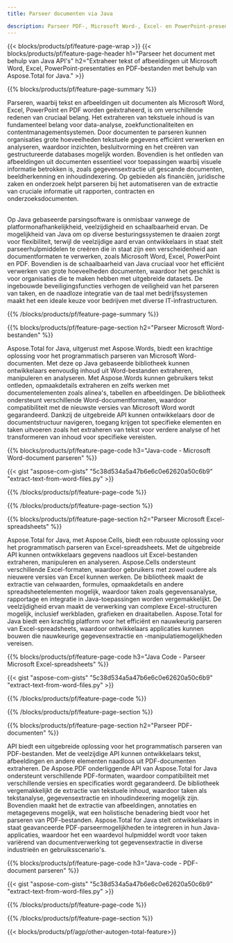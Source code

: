 ```yaml
---
title: Parseer documenten via Java 

description: Parseer PDF-, Microsoft Word-, Excel- en PowerPoint-presentaties via uw Java-applicatie. Extraheer eenvoudig tekst of afbeeldingen.
---
```


{{< blocks/products/pf/feature-page-wrap >}}
{{< blocks/products/pf/feature-page-header h1="Parseer het document met behulp van Java API's" h2="Extraheer tekst of afbeeldingen uit Microsoft Word, Excel, PowerPoint-presentaties en PDF-bestanden met behulp van Aspose.Total for Java." >}}

{{% blocks/products/pf/feature-page-summary %}}

Parseren, waarbij tekst en afbeeldingen uit documenten als Microsoft Word, Excel, PowerPoint en PDF worden geëxtraheerd, is om verschillende redenen van cruciaal belang. Het extraheren van tekstuele inhoud is van fundamenteel belang voor data-analyse, zoekfunctionaliteiten en contentmanagementsystemen. Door documenten te parseren kunnen organisaties grote hoeveelheden tekstuele gegevens efficiënt verwerken en analyseren, waardoor inzichten, besluitvorming en het creëren van gestructureerde databases mogelijk worden. Bovendien is het ontleden van afbeeldingen uit documenten essentieel voor toepassingen waarbij visuele informatie betrokken is, zoals gegevensextractie uit gescande documenten, beeldherkenning en inhoudindexering. Op gebieden als financiën, juridische zaken en onderzoek helpt parseren bij het automatiseren van de extractie van cruciale informatie uit rapporten, contracten en onderzoeksdocumenten.  <br /><br />

Op Java gebaseerde parsingsoftware is onmisbaar vanwege de platformonafhankelijkheid, veelzijdigheid en schaalbaarheid ervan. De mogelijkheid van Java om op diverse besturingssystemen te draaien zorgt voor flexibiliteit, terwijl de veelzijdige aard ervan ontwikkelaars in staat stelt parseerhulpmiddelen te creëren die in staat zijn een verscheidenheid aan documentformaten te verwerken, zoals Microsoft Word, Excel, PowerPoint en PDF. Bovendien is de schaalbaarheid van Java cruciaal voor het efficiënt verwerken van grote hoeveelheden documenten, waardoor het geschikt is voor organisaties die te maken hebben met uitgebreide datasets. De ingebouwde beveiligingsfuncties verhogen de veiligheid van het parseren van taken, en de naadloze integratie van de taal met bedrijfssystemen maakt het een ideale keuze voor bedrijven met diverse IT-infrastructuren.

{{% /blocks/products/pf/feature-page-summary  %}}

{{% blocks/products/pf/feature-page-section  h2="Parseer Microsoft Word-bestanden" %}}

Aspose.Total for Java, uitgerust met Aspose.Words, biedt een krachtige oplossing voor het programmatisch parseren van Microsoft Word-documenten. Met deze op Java gebaseerde bibliotheek kunnen ontwikkelaars eenvoudig inhoud uit Word-bestanden extraheren, manipuleren en analyseren. Met Aspose.Words kunnen gebruikers tekst ontleden, opmaakdetails extraheren en zelfs werken met documentelementen zoals alinea's, tabellen en afbeeldingen. De bibliotheek ondersteunt verschillende Word-documentformaten, waardoor compatibiliteit met de nieuwste versies van Microsoft Word wordt gegarandeerd. Dankzij de uitgebreide API kunnen ontwikkelaars door de documentstructuur navigeren, toegang krijgen tot specifieke elementen en taken uitvoeren zoals het extraheren van tekst voor verdere analyse of het transformeren van inhoud voor specifieke vereisten.

{{% blocks/products/pf/feature-page-code h3="Java-code - Microsoft Word-document parseren" %}}

{{< gist "aspose-com-gists" "5c38d534a5a47b6e6c0e62620a50c6b9" "extract-text-from-word-files.py" >}}

{{% /blocks/products/pf/feature-page-code  %}}

{{% /blocks/products/pf/feature-page-section %}}

{{% blocks/products/pf/feature-page-section  h2="Parseer Microsoft Excel-spreadsheets" %}}

Aspose.Total for Java, met Aspose.Cells, biedt een robuuste oplossing voor het programmatisch parseren van Excel-spreadsheets. Met de uitgebreide API kunnen ontwikkelaars gegevens naadloos uit Excel-bestanden extraheren, manipuleren en analyseren. Aspose.Cells ondersteunt verschillende Excel-formaten, waardoor gebruikers met zowel oudere als nieuwere versies van Excel kunnen werken. De bibliotheek maakt de extractie van celwaarden, formules, opmaakdetails en andere spreadsheetelementen mogelijk, waardoor taken zoals gegevensanalyse, rapportage en integratie in Java-toepassingen worden vergemakkelijkt. De veelzijdigheid ervan maakt de verwerking van complexe Excel-structuren mogelijk, inclusief werkbladen, grafieken en draaitabellen. Aspose.Total for Java biedt een krachtig platform voor het efficiënt en nauwkeurig parseren van Excel-spreadsheets, waardoor ontwikkelaars applicaties kunnen bouwen die nauwkeurige gegevensextractie en -manipulatiemogelijkheden vereisen.

{{% blocks/products/pf/feature-page-code h3="Java Code - Parseer Microsoft Excel-spreadsheets" %}}

{{< gist "aspose-com-gists" "5c38d534a5a47b6e6c0e62620a50c6b9" "extract-text-from-word-files.py" >}}

{{% /blocks/products/pf/feature-page-code  %}}

{{% /blocks/products/pf/feature-page-section %}}

{{% blocks/products/pf/feature-page-section  h2="Parseer PDF-documenten" %}}

API biedt een uitgebreide oplossing voor het programmatisch parseren van PDF-bestanden. Met de veelzijdige API kunnen ontwikkelaars tekst, afbeeldingen en andere elementen naadloos uit PDF-documenten extraheren. De Aspose.PDF onderliggende API van Aspose.Total for Java ondersteunt verschillende PDF-formaten, waardoor compatibiliteit met verschillende versies en specificaties wordt gegarandeerd. De bibliotheek vergemakkelijkt de extractie van tekstuele inhoud, waardoor taken als tekstanalyse, gegevensextractie en inhoudindexering mogelijk zijn. Bovendien maakt het de extractie van afbeeldingen, annotaties en metagegevens mogelijk, wat een holistische benadering biedt voor het parseren van PDF-bestanden. Aspose.Total for Java stelt ontwikkelaars in staat geavanceerde PDF-parseermogelijkheden te integreren in hun Java-applicaties, waardoor het een waardevol hulpmiddel wordt voor taken variërend van documentverwerking tot gegevensextractie in diverse industrieën en gebruiksscenario's.

{{% blocks/products/pf/feature-page-code h3="Java-code - PDF-document parseren" %}}

{{< gist "aspose-com-gists" "5c38d534a5a47b6e6c0e62620a50c6b9" "extract-text-from-word-files.py" >}}

{{% /blocks/products/pf/feature-page-code  %}}

{{% /blocks/products/pf/feature-page-section %}}

{{< blocks/products/pf/agp/other-autogen-total-feature>}}